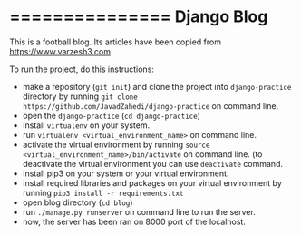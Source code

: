 ===============
Django Blog
===============

This is a football blog. Its articles have been copied from https://www.varzesh3.com

To run the project, do this instructions:

* make a repository (``git init``) and clone the project into ``django-practice`` directory by running ``git clone https://github.com/JavadZahedi/django-practice`` on command line.
* open the ``django-practice`` (``cd django-practice``)
* install ``virtualenv`` on your system.
* run ``virtualenv <virtual_environment_name>`` on command line.
* activate the virtual environment by running ``source <virtual_environment_name>/bin/activate`` on command line. (to deactivate the virtual environment you can use ``deactivate`` command.
* install pip3 on your system or your virtual environment.
* install required libraries and packages on your virtual environment by running ``pip3 install -r requirements.txt``
* open blog directory (``cd blog``)
* run ``./manage.py runserver`` on command line to run the server.
* now, the server has been ran on 8000 port of the localhost.
